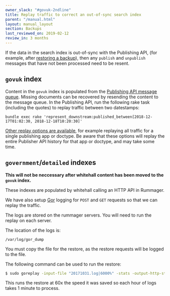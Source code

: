 ```yaml
---
owner_slack: "#govuk-2ndline"
title: Replay traffic to correct an out-of-sync search index
parent: "/manual.html"
layout: manual_layout
section: Backups
last_reviewed_on: 2019-02-12
review_in: 3 months
---
```


If the data in the search index is out-of-sync with the Publishing API,
(for example, after [restoring a backup][restore-backups]), then any `publish`
and `unpublish` messages that have not been processed need to be resent.

## `govuk` index

Content in the `govuk` index is populated from the [Publishing API message queue][queue].
Missing documents can be recovered by resending the content to the message queue. In the
Publishing API, run the following rake task (including the quotes) to replay traffic between
two datestamps:

    bundle exec rake 'represent_downstream:published_between[2018-12-17T01:02:30, 2018-12-18T10:20:30]'

[Other replay options are available](https://github.com/alphagov/publishing-api/blob/master/lib/tasks/represent_downstream.rake), for example replaying all traffic for a single publishing app or doctype.
Be aware that these options will replay the entire Publisher API history for that app or doctype, and may take some time.

## `government`/`detailed` indexes

**This will not be neccessary after whitehall content has been moved to the
`govuk` index.**

These indexes are populated by whitehall calling an HTTP API in Rummager.

We have also setup [Gor][gor] logging for `POST` and `GET` requests so that we
can replay the traffic.

The logs are stored on the rummager servers. You will need to run the replay on
each server.

The location of the logs is:

```
/var/log/gor_dump
```

You must copy the file for the restore, as the restore requests
will be logged to the file.

The following command can be used to run the restore:

```bash
$ sudo goreplay -input-file "20171031.log|6000%" -stats -output-http-stats -output-http "http://localhost:3009/|6000%" -verbose
```

This runs the restore at 60x the speed it was saved so each hour of logs takes
1 minute to process.

[restore-backups]: https://docs.publishing.service.gov.uk/manual/elasticsearch-dumps.html
[queue]: https://github.com/alphagov/rummager/blob/master/doc/new-indexing-process.md
[gor]: https://github.com/buger/goreplay
